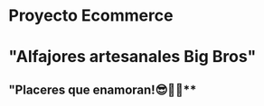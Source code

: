 

# Proyecto Ecommerce
# "Alfajores artesanales Big Bros"
##         "Placeres que enamoran!😎🤩🤩**
# 
